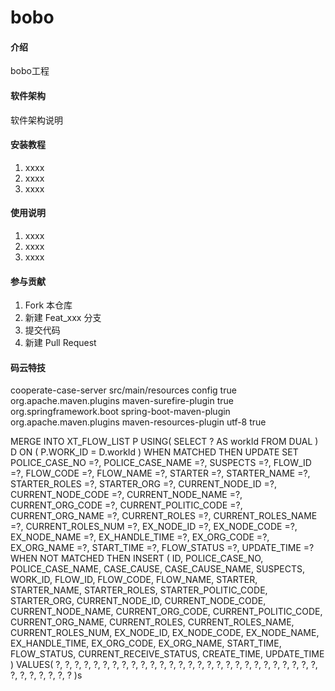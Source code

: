 # bobo

#### 介绍
bobo工程

#### 软件架构
软件架构说明


#### 安装教程

1. xxxx
2. xxxx
3. xxxx

#### 使用说明

1. xxxx
2. xxxx
3. xxxx

#### 参与贡献

1. Fork 本仓库
2. 新建 Feat_xxx 分支
3. 提交代码
4. 新建 Pull Request


#### 码云特技
 <build>
    <finalName>cooperate-case-server</finalName>
    <resources>
        <resource>
            <!--配置文件路径 -->
            <directory>src/main/resources</directory>
        </resource>
        <resource>
            <!--配置文件路径 -->
            <directory>config</directory>
            <!--开启filtering功能 -->
            <filtering>true</filtering>
        </resource>
    </resources>
    <plugins>
        <plugin>
            <groupId>org.apache.maven.plugins</groupId>
            <artifactId>maven-surefire-plugin</artifactId>
            <configuration>
                <skip>true</skip>
            </configuration>
        </plugin>
        <plugin>
            <groupId>org.springframework.boot</groupId>
            <artifactId>spring-boot-maven-plugin</artifactId>
        </plugin>
        <plugin>
            <groupId>org.apache.maven.plugins</groupId>
            <artifactId>maven-resources-plugin</artifactId>
            <configuration>
                <encoding>utf-8</encoding>
                <useDefaultDelimiters>true</useDefaultDelimiters>
            </configuration>
        </plugin>
    </plugins>
    </build>

 MERGE INTO
	XT_FLOW_LIST P
		USING(
		SELECT
			? AS workId
		FROM
			DUAL
	) D ON
	(
		P.WORK_ID = D.workId
	)
	WHEN MATCHED THEN UPDATE
	SET
		POLICE_CASE_NO =?,
		POLICE_CASE_NAME =?,
		SUSPECTS =?,
		FLOW_ID =?,
		FLOW_CODE =?,
		FLOW_NAME =?,
		STARTER =?,
		STARTER_NAME =?,
		STARTER_ROLES =?,
		STARTER_ORG =?,
		CURRENT_NODE_ID =?,
		CURRENT_NODE_CODE =?,
		CURRENT_NODE_NAME =?,
		CURRENT_ORG_CODE =?,
		CURRENT_POLITIC_CODE =?,
		CURRENT_ORG_NAME =?,
		CURRENT_ROLES =?,
		CURRENT_ROLES_NAME =?,
		CURRENT_ROLES_NUM =?,
		EX_NODE_ID =?,
		EX_NODE_CODE =?,
		EX_NODE_NAME =?,
		EX_HANDLE_TIME =?,
		EX_ORG_CODE =?,
		EX_ORG_NAME =?,
		START_TIME =?,
		FLOW_STATUS =?,
		UPDATE_TIME =?
		WHEN NOT MATCHED THEN INSERT
			(
				ID,
				POLICE_CASE_NO,
				POLICE_CASE_NAME,
				CASE_CAUSE,
				CASE_CAUSE_NAME,
				SUSPECTS,
				WORK_ID,
				FLOW_ID,
				FLOW_CODE,
				FLOW_NAME,
				STARTER,
				STARTER_NAME,
				STARTER_ROLES,
				STARTER_POLITIC_CODE,
				STARTER_ORG,
				CURRENT_NODE_ID,
				CURRENT_NODE_CODE,
				CURRENT_NODE_NAME,
				CURRENT_ORG_CODE,
				CURRENT_POLITIC_CODE,
				CURRENT_ORG_NAME,
				CURRENT_ROLES,
				CURRENT_ROLES_NAME,
				CURRENT_ROLES_NUM,
				EX_NODE_ID,
				EX_NODE_CODE,
				EX_NODE_NAME,
				EX_HANDLE_TIME,
				EX_ORG_CODE,
				EX_ORG_NAME,
				START_TIME,
				FLOW_STATUS,
				CURRENT_RECEIVE_STATUS,
				CREATE_TIME,
				UPDATE_TIME
			)
		VALUES(
			?,
			?,
			?,
			?,
			?,
			?,
			?,
			?,
			?,
			?,
			?,
			?,
			?,
			?,
			?,
			?,
			?,
			?,
			?,
			?,
			?,
			?,
			?,
			?,
			?,
			?,
			?,
			?,
			?,
			?,
			?,
			?,
			?,
			?,
			?
		)s